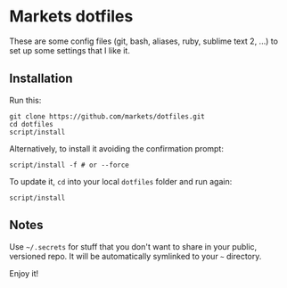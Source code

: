 # Markets dotfiles

These are some config files (git, bash, aliases, ruby, sublime text 2, ...) to set up some settings that I like it.

## Installation
Run this:

```
git clone https://github.com/markets/dotfiles.git
cd dotfiles
script/install
```

Alternatively, to install it avoiding the confirmation prompt:

```
script/install -f # or --force
```

To update it, `cd` into your local `dotfiles` folder and run again:

```
script/install
```

## Notes
Use `~/.secrets` for stuff that you don't want to share in your public, versioned repo. It will be automatically symlinked to your `~` directory.

Enjoy it!